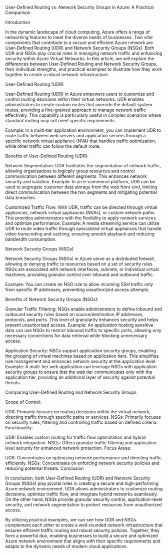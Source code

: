 User-Defined Routing vs. Network Security Groups in Azure: A Practical Comparison

Introduction

In the dynamic landscape of cloud computing, Azure offers a range of networking features to meet the diverse needs of businesses. Two vital components that contribute to a secure and efficient Azure network are User-Defined Routing (UDR) and Network Security Groups (NSGs). Both UDR and NSGs play crucial roles in managing network traffic and enhancing security within Azure Virtual Networks. In this article, we will explore the differences between User-Defined Routing and Network Security Groups, their individual strengths, and practical examples to illustrate how they work together to create a robust network infrastructure.

User-Defined Routing (UDR)

User-Defined Routing (UDR) in Azure empowers users to customize and control routing decisions within their virtual networks. UDR enables administrators to create custom routes that override the default system routes, providing a fine-grained approach to manage network traffic effectively. This capability is particularly useful in complex scenarios where standard routing may not meet specific requirements.

Example: In a multi-tier application environment, you can implement UDR to route traffic between web servers and application servers through a specific network virtual appliance (NVA) that handles traffic optimization, while other traffic can follow the default route.

Benefits of User-Defined Routing (UDR):

Network Segmentation: UDR facilitates the segmentation of network traffic, allowing organizations to logically group resources and control communication between different segments. This enhances network security and isolation.
Example: In an e-commerce platform, UDR can be used to segregate customer data storage from the web front-end, limiting direct communication between the two segments and mitigating potential data breaches.

Customized Traffic Flow: With UDR, traffic can be directed through virtual appliances, network virtual appliances (NVAs), or custom network paths. This provides administrators with the flexibility to apply network services and optimize performance.
Example: A media streaming service can utilize UDR to route video traffic through specialized virtual appliances that handle video transcoding and caching, ensuring smooth playback and reducing bandwidth consumption.

Network Security Groups (NSGs)

Network Security Groups (NSGs) in Azure serve as a distributed firewall, allowing or denying traffic to resources based on a set of security rules. NSGs are associated with network interfaces, subnets, or individual virtual machines, providing granular control over inbound and outbound traffic.

Example: You can create an NSG rule to allow incoming SSH traffic only from specific IP addresses, preventing unauthorized access attempts.

Benefits of Network Security Groups (NSGs):

Granular Traffic Filtering: NSGs enable administrators to define inbound and outbound security rules based on source/destination IP addresses, protocols, and ports. This level of granularity enhances security and helps prevent unauthorized access.
Example: An application hosting sensitive data can use NSGs to restrict inbound traffic to specific ports, allowing only necessary connections for data retrieval while blocking unnecessary access.

Application Security: NSGs support application security groups, enabling the grouping of virtual machines based on application tiers. This simplifies rule management and enhances network security at the application level.
Example: A multi-tier web application can leverage NSGs with application security groups to ensure that the web tier communicates only with the application tier, providing an additional layer of security against potential threats.

Comparing User-Defined Routing and Network Security Groups

Scope of Control:

UDR: Primarily focuses on routing decisions within the virtual network, directing traffic through specific paths or services.
NSGs: Primarily focuses on security rules, filtering and controlling traffic based on defined criteria.
Functionality:

UDR: Enables custom routing for traffic flow optimization and hybrid network integration.
NSGs: Offers granular traffic filtering and application-level security for enhanced network protection.
Focus Areas:

UDR: Concentrates on optimizing network performance and directing traffic efficiently.
NSGs: Concentrates on enforcing network security policies and reducing potential threats.
Conclusion

In conclusion, both User-Defined Routing (UDR) and Network Security Groups (NSGs) play pivotal roles in creating a secure and high-performing Azure network environment. UDR allows administrators to customize routing decisions, optimize traffic flow, and integrate hybrid networks seamlessly. On the other hand, NSGs provide granular security control, application-level security, and network segmentation to protect resources from unauthorized access.

By utilizing practical examples, we can see how UDR and NSGs complement each other to create a well-rounded network infrastructure that ensures efficient traffic routing and robust security policies. Together, they form a powerful duo, enabling businesses to build a secure and optimized Azure network environment that aligns with their specific requirements and adapts to the dynamic needs of modern cloud applications.
